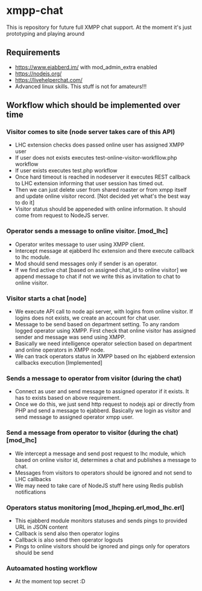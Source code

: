 # xmpp-chat
This is repository for future full XMPP chat support. At the moment it's just prototyping and playing around

## Requirements
 * https://www.ejabberd.im/ with mod_admin_extra enabled
 * https://nodejs.org/
 * https://livehelperchat.com/
 * Advanced linux skills. This stuff is not for amateurs!!!

## Workflow which should be implemented over time

### Visitor comes to site (node server takes care of this API)
 * LHC extension checks does passed online user has assigned XMPP user
 * If user does not exists executes test-online-visitor-workfllow.php workflow
 * If user exists executes test.php workflow
 * Once hard timeout is reached in nodeserver it executes REST callback to LHC extension informing that user session has timed out.
 * Then we can just delete user from shared roaster or from xmpp itself and update online visitor record. [Not decided yet what's the best way to do it]
 * Visitor status should be appeneded with online information. It should come from request to NodeJS server.
 
### Operator sends a message to online visitor. [mod_lhc]
 * Operator writes message to user using XMPP client.
 * Intercept message at ejabberd lhc extension and there execute callback to lhc module.
 * Mod should send messages only if sender is an operator.
 * If we find active chat [based on assigned chat_id to online visitor] we append message to chat if not we write this as invitation to chat to online visitor.
 
### Visitor starts a chat [node]
 * We execute API call to node api server, with logins from online visitor. If logins does not exists, we create an account for chat user.
 * Message to be send based on department setting. To any random logged operator using XMPP. First check that online visitor has assigned sender and message was send using XMPP.
 * Basically we need intelligence operator selection based on department and online operators in XMPP node.
 * We can track operators status in XMPP based on lhc ejabberd extension callbacks execution [Implemented]
 
### Sends a message to operator from visitor (during the chat)
 * Connect as user and send message to assigned operator if it exists. It has to exists based on above requirement.
 * Once we do this, we just send http request to nodejs api or directly from PHP and send a message to ejabberd. Basically we login as visitor and send message to assigned operator xmpp user.
 
### Send a message from operator to visitor (during the chat)[mod_lhc]
 * We intercept a message and send post request to lhc module, which based on online visitor id, determines a chat and publishes a message to chat.
 * Messages from visitors to operators should be ignored and not send to LHC callbacks
 * We may need to take care of NodeJS stuff here using Redis publish notifications
 
### Operators status monitoring [mod_lhcping.erl,mod_lhc.erl]
 * This ejabberd module monitors statuses and sends pings to provided URL in JSON content
 * Callback is send also then operator logins
 * Callback is also send then operator logouts
 * Pings to online visitors should be ignored and pings only for operators should be send
 
### Autoamated hosting workflow
 * At the moment top secret :D